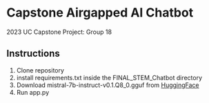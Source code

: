 # Capstone Airgapped AI Chatbot

2023 UC Capstone Project: Group 18

## Instructions

1. Clone repository
2. install requirements.txt inside the FINAL_STEM_Chatbot directory
3. Download mistral-7b-instruct-v0.1.Q8_0.gguf from [HuggingFace](https://huggingface.co/TheBloke/Mistral-7B-Instruct-v0.1-GGUF)
4. Run app.py
